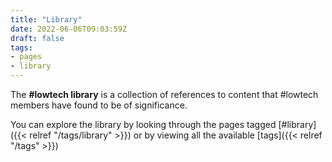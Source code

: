 ```yaml
---
title: "Library"
date: 2022-06-06T09:03:59Z
draft: false
tags:
- pages
- library
---
```


The **#lowtech library** is a collection of references to content that #lowtech members have
found to be of significance.

You can explore the library by looking through the pages tagged [#library]({{< relref "/tags/library" >}})
or by viewing all the available [tags]({{< relref "/tags" >}})
